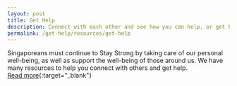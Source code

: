 ```yaml
---
layout: post
title: Get Help
description: Connect with each other and see how you can help, or get help as we recover from COVID-19. Find resources.
permalink: /get-help/resources/get-help
---
```


Singaporeans must continue to Stay Strong by taking care of our personal well-being, as well as support the well-being of those around us. We have many resources to help you connect with others and get help.  
[Read more](https://www.sgunited.gov.sg/stay-strong/){:target="_blank"}